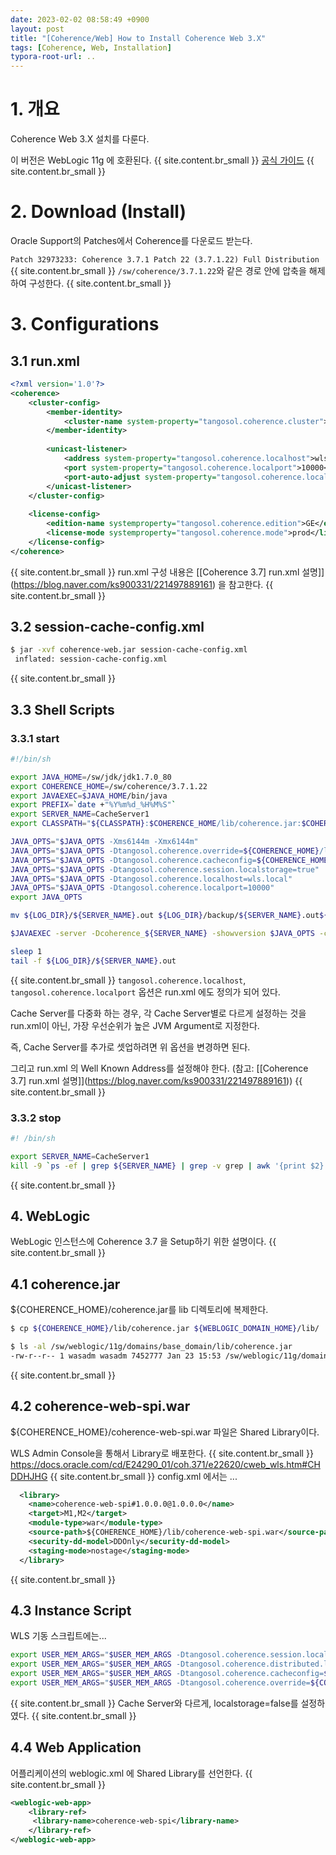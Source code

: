 ```yaml
---
date: 2023-02-02 08:58:49 +0900
layout: post
title: "[Coherence/Web] How to Install Coherence Web 3.X"
tags: [Coherence, Web, Installation]
typora-root-url: ..
---
```


# 1. 개요

Coherence Web 3.X 설치를 다룬다.

이 버전은 WebLogic 11g 에 호환된다.
{{ site.content.br_small }}
[공식 가이드](https://docs.oracle.com/cd/E18686_01/coh.37/e18690.pdf)
{{ site.content.br_small }}
# 2. Download (Install)

Oracle Support의 Patches에서 Coherence를 다운로드 받는다.

`Patch 32973233: Coherence 3.7.1 Patch 22 (3.7.1.22) Full Distribution`
{{ site.content.br_small }}
`/sw/coherence/3.7.1.22`와 같은 경로 안에 압축을 해제하여 구성한다.
{{ site.content.br_small }}
# 3. Configurations

## 3.1 run.xml

```xml
<?xml version='1.0'?>
<coherence>
    <cluster-config>
        <member-identity>
            <cluster-name system-property="tangosol.coherence.cluster">MyCluster</cluster-name>
        </member-identity>
​
        <unicast-listener>
            <address system-property="tangosol.coherence.localhost">wls.local</address>
            <port system-property="tangosol.coherence.localport">10000<port>
            <port-auto-adjust system-property="tangosol.coherence.localport.adjust">true</port-auto-adjust>
        </unicast-listener>
    </cluster-config>
​
    <license-config>
        <edition-name systemproperty="tangosol.coherence.edition">GE</edition-name>
        <license-mode systemproperty="tangosol.coherence.mode">prod</license-mode>
    </license-config>
</coherence>
```
{{ site.content.br_small }}
run.xml 구성 내용은 [\[Coherence 3.7] run.xml 설명\]](https://blog.naver.com/ks900331/221497889161) 을 참고한다.
{{ site.content.br_small }}
## 3.2 session-cache-config.xml

```sh
$ jar -xvf coherence-web.jar session-cache-config.xml
 inflated: session-cache-config.xml
```
{{ site.content.br_small }}
## 3.3 Shell Scripts

### 3.3.1 start

```sh
#!/bin/sh

export JAVA_HOME=/sw/jdk/jdk1.7.0_80
export COHERENCE_HOME=/sw/coherence/3.7.1.22
export JAVAEXEC=$JAVA_HOME/bin/java
export PREFIX=`date +"%Y%m%d_%H%M%S"`
export SERVER_NAME=CacheServer1
export CLASSPATH="${CLASSPATH}:$COHERENCE_HOME/lib/coherence.jar:$COHERENCE_HOME/lib/coherence-web.jar"

JAVA_OPTS="$JAVA_OPTS -Xms6144m -Xmx6144m"
JAVA_OPTS="$JAVA_OPTS -Dtangosol.coherence.override=${COHERENCE_HOME}/lib/run.xml"
JAVA_OPTS="$JAVA_OPTS -Dtangosol.coherence.cacheconfig=${COHERENCE_HOME}/lib/session-cache-config.xml"
JAVA_OPTS="$JAVA_OPTS -Dtangosol.coherence.session.localstorage=true"
JAVA_OPTS="$JAVA_OPTS -Dtangosol.coherence.localhost=wls.local"
JAVA_OPTS="$JAVA_OPTS -Dtangosol.coherence.localport=10000"
export JAVA_OPTS

mv ${LOG_DIR}/${SERVER_NAME}.out ${LOG_DIR}/backup/${SERVER_NAME}.out${PREFIX}

$JAVAEXEC -server -Dcoherence_${SERVER_NAME} -showversion $JAVA_OPTS -cp ${CLASSPATH} com.tangosol.net.DefaultCacheServer > ${LOG_DIR}/${SERVER_NAME}.out 2>&1 &

sleep 1
tail -f ${LOG_DIR}/${SERVER_NAME}.out
```
{{ site.content.br_small }}
`tangosol.coherence.localhost`, `tangosol.coherence.localport` 옵션은 run.xml 에도 정의가 되어 있다.

Cache Server를 다중화 하는 경우, 각 Cache Server별로 다르게 설정하는 것을 run.xml이 아닌, 가장 우선순위가 높은 JVM Argument로 지정한다.

즉, Cache Server를 추가로 셋업하려면 위 옵션을 변경하면 된다.

그리고 run.xml 의 Well Known Address를 설정해야 한다. (참고: [\[Coherence 3.7] run.xml 설명\]](https://blog.naver.com/ks900331/221497889161))
{{ site.content.br_small }}
### 3.3.2 stop

```sh
#! /bin/sh

export SERVER_NAME=CacheServer1
kill -9 `ps -ef | grep ${SERVER_NAME} | grep -v grep | awk '{print $2}'`
```
{{ site.content.br_small }}
## 4. WebLogic

WebLogic 인스턴스에 Coherence 3.7 을 Setup하기 위한 설명이다.
{{ site.content.br_small }}
## 4.1 coherence.jar

${COHERENCE_HOME}/coherence.jar를 lib 디렉토리에 복제한다.

```sh
$ cp ${COHERENCE_HOME}/lib/coherence.jar ${WEBLOGIC_DOMAIN_HOME}/lib/

$ ls -al /sw/weblogic/11g/domains/base_domain/lib/coherence.jar
-rw-r--r-- 1 wasadm wasadm 7452777 Jan 23 15:53 /sw/weblogic/11g/domains/base_domain/lib/coherence.jar
```
{{ site.content.br_small }}
## 4.2 coherence-web-spi.war

${COHERENCE_HOME}/coherence-web-spi.war 파일은 Shared Library이다.

WLS Admin Console을 통해서 Library로 배포한다.
{{ site.content.br_small }}
https://docs.oracle.com/cd/E24290_01/coh.371/e22620/cweb_wls.htm#CHDDHJHG
{{ site.content.br_small }}
config.xml 에서는 ...

```xml
  <library>
    <name>coherence-web-spi#1.0.0.0@1.0.0.0</name>
    <target>M1,M2</target>
    <module-type>war</module-type>
    <source-path>${COHERENCE_HOME}/lib/coherence-web-spi.war</source-path>
    <security-dd-model>DDOnly</security-dd-model>
    <staging-mode>nostage</staging-mode>
  </library>
```
{{ site.content.br_small }}
## 4.3 Instance Script

WLS 기동 스크립트에는...

```sh
export USER_MEM_ARGS="$USER_MEM_ARGS -Dtangosol.coherence.session.localstorage=false"
export USER_MEM_ARGS="$USER_MEM_ARGS -Dtangosol.coherence.distributed.localstorage=false"
export USER_MEM_ARGS="$USER_MEM_ARGS -Dtangosol.coherence.cacheconfig=${COHERENCE_HOME}/lib/session-cache-config.xml"
export USER_MEM_ARGS="$USER_MEM_ARGS -Dtangosol.coherence.override=${COHERENCE_HOME}/lib/run.xml"
```
{{ site.content.br_small }}
Cache Server와 다르게, localstorage=false를 설정하였다.
{{ site.content.br_small }}
## 4.4 Web Application

어플리케이션의 weblogic.xml 에 Shared Library를 선언한다.
{{ site.content.br_small }}
```xml
<weblogic-web-app>
    <library-ref>
     <library-name>coherence-web-spi</library-name>
    </library-ref>
</weblogic-web-app>
```


